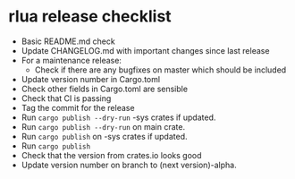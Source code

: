 # rlua release checklist

* Basic README.md check
* Update CHANGELOG.md with important changes since last release
* For a maintenance release:
  * Check if there are any bugfixes on master which should be included
* Update version number in Cargo.toml
* Check other fields in Cargo.toml are sensible
* Check that CI is passing
* Tag the commit for the release
* Run `cargo publish --dry-run` -sys crates if updated.
* Run `cargo publish --dry-run` on main crate.
* Run `cargo publish` on -sys crates if updated.
* Run `cargo publish`
* Check that the version from crates.io looks good
* Update version number on branch to (next version)-alpha.
